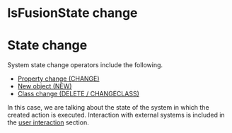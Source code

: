 # lsFusionState change

# State change

System state change operators include the following.

-   [Property change (CHANGE)](lsFusionProperty_сhange_CHANGE_.md)
-   [New object (NEW)](lsFusionNew_object_NEW_.md)
-   [Class change (DELETE / CHANGECLASS)](lsFusionClass_change_CHANGECLASS_DELETE_.md)

In this case, we are talking about the state of the system in which the created action is executed. Interaction with external systems is included in the [user interaction](lsFusionUser_IS_interaction.md) section.
